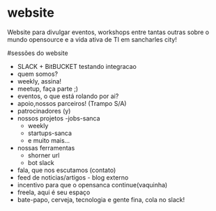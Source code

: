 # website
Website para divulgar eventos, workshops entre tantas outras sobre o mundo opensource e a vida ativa de TI em sancharles city!

#sessões do website
 - SLACK + BitBUCKET testando integracao
 - quem somos?
 - weekly, assina!
 - meetup, faça parte ;)
 - eventos, o que está rolando por ai?
 - apoio,nossos parceiros! (Trampo S/A)
 - patrocinadores (y)
 - nossos projetos
    -jobs-sanca
    - weekly
    - startups-sanca
    - e muito mais...
 - nossas ferramentas
    - shorner url
    - bot slack
 - fala, que nos escutamos (contato)
 - feed de noticias/artigos -  blog externo
 - incentivo para que o opensanca continue(vaquinha)
 - freela, aqui é seu espaço
 - bate-papo, cerveja, tecnologia e gente fina, cola no slack!

